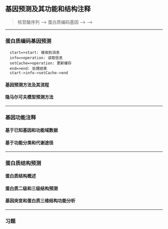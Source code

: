 ## **基因预测及其功能和结构注释**

> 核苷酸序列 --> 蛋白质编码基因 --> 
>                           -->  


---

### **蛋白质编码基因预测**

```flow
  start=>start: 接收到消息
  info=>operation: 读取信息
  setCache=>operation: 更新缓存
  end=>end: 处理结束
  start->info->setCache->end
```



#### **基因预测方法及其流程**

#### **隐马尔可夫模型预测方法**

---

### **基因功能注释**

#### **基于已知基因和功能域数据**

#### **基于功能分类和代谢途径**

---

### **蛋白质结构预测**

#### **蛋白质结构概述**

#### **蛋白质二级和三级结构预测**

#### **基因突变和蛋白质三维结构功能分析**

---

### **习题**

